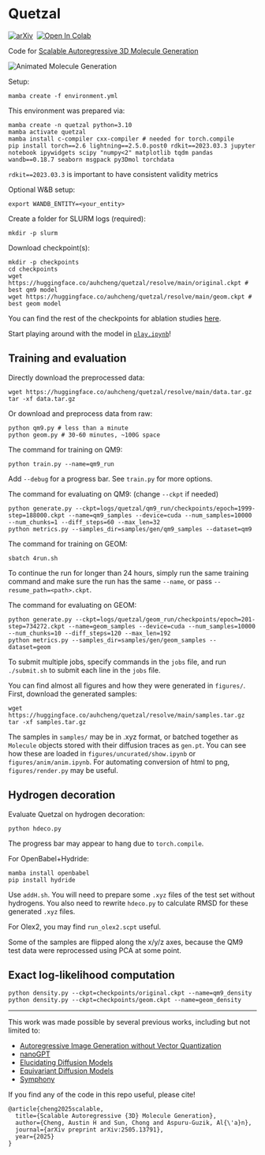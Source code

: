 # Quetzal

[![arXiv](https://img.shields.io/badge/arXiv%20paper-2505.13791-b31b1b.svg)](https://arxiv.org/abs/2505.13791)&nbsp;
[![Open In Colab](https://colab.research.google.com/assets/colab-badge.svg)](https://colab.research.google.com/github/aspuru-guzik-group/quetzal/blob/main/colab.ipynb)

Code for [Scalable Autoregressive 3D Molecule Generation](https://arxiv.org/abs/2505.13791)

![Animated Molecule Generation](figures/anim.gif)

Setup:
```
mamba create -f environment.yml
```

This environment was prepared via:
```
mamba create -n quetzal python=3.10
mamba activate quetzal
mamba install c-compiler cxx-compiler # needed for torch.compile
pip install torch==2.6 lightning==2.5.0.post0 rdkit==2023.03.3 jupyter notebook ipywidgets scipy "numpy<2" matplotlib tqdm pandas wandb==0.18.7 seaborn msgpack py3Dmol torchdata
```

`rdkit==2023.03.3` is important to have consistent validity metrics

Optional W&B setup:
```
export WANDB_ENTITY=<your_entity>
```

Create a folder for SLURM logs (required):
```
mkdir -p slurm
```

Download checkpoint(s):
```
mkdir -p checkpoints
cd checkpoints
wget https://huggingface.co/auhcheng/quetzal/resolve/main/original.ckpt # best qm9 model
wget https://huggingface.co/auhcheng/quetzal/resolve/main/geom.ckpt # best geom model
```
You can find the rest of the checkpoints for ablation studies [here](https://huggingface.co/auhcheng/quetzal/tree/main).

Start playing around with the model in [`play.ipynb`](./play.ipynb)!

## Training and evaluation

Directly download the preprocessed data:
```
wget https://huggingface.co/auhcheng/quetzal/resolve/main/data.tar.gz
tar -xf data.tar.gz
```

Or download and preprocess data from raw:
```
python qm9.py # less than a minute
python geom.py # 30-60 minutes, ~100G space
```

The command for training on QM9:
```
python train.py --name=qm9_run
```

Add `--debug` for a progress bar. See `train.py` for more options.

The command for evaluating on QM9: (change `--ckpt` if needed)
```
python generate.py --ckpt=logs/quetzal/qm9_run/checkpoints/epoch=1999-step=188000.ckpt --name=qm9_samples --device=cuda --num_samples=10000 --num_chunks=1 --diff_steps=60 --max_len=32
python metrics.py --samples_dir=samples/gen/qm9_samples --dataset=qm9
```

The command for training on GEOM:
```
sbatch 4run.sh
```

To continue the run for longer than 24 hours, simply run the same training command and make sure the run has the same `--name`, or pass `--resume_path=<path>.ckpt`.

The command for evaluating on GEOM:
```
python generate.py --ckpt=logs/quetzal/geom_run/checkpoints/epoch=201-step=734272.ckpt --name=geom_samples --device=cuda --num_samples=10000 --num_chunks=10 --diff_steps=120 --max_len=192
python metrics.py --samples_dir=samples/gen/geom_samples --dataset=geom
```

To submit multiple jobs, specify commands in the `jobs` file, and run `./submit.sh` to submit each line in the `jobs` file.


You can find almost all figures and how they were generated in `figures/`.
First, download the generated samples:
```
wget https://huggingface.co/auhcheng/quetzal/resolve/main/samples.tar.gz
tar -xf samples.tar.gz
```
The samples in `samples/` may be in .xyz format, or batched together as `Molecule` objects stored with their diffusion traces as `gen.pt`. You can see how these are loaded in `figures/uncurated/show.ipynb` or `figures/anim/anim.ipynb`.
For automating conversion of html to png, `figures/render.py` may be useful.

## Hydrogen decoration

Evaluate Quetzal on hydrogen decoration:
```
python hdeco.py
```
The progress bar may appear to hang due to `torch.compile`.

For OpenBabel+Hydride:
```
mamba install openbabel
pip install hydride
```
Use `addH.sh`. You will need to prepare some `.xyz` files of the test set without hydrogens. You also need to rewrite `hdeco.py` to calculate RMSD for these generated `.xyz` files.

For Olex2, you may find `run_olex2.scpt` useful.

Some of the samples are flipped along the x/y/z axes, because the QM9 test data were reprocessed using PCA at some point.


## Exact log-likelihood computation

```
python density.py --ckpt=checkpoints/original.ckpt --name=qm9_density
python density.py --ckpt=checkpoints/geom.ckpt --name=geom_density
```

---

This work was made possible by several previous works, including but not limited to:
- [Autoregressive Image Generation without Vector Quantization](https://arxiv.org/abs/2406.11838)
- [nanoGPT](https://github.com/karpathy/nanoGPT)
- [Elucidating Diffusion Models](https://arxiv.org/abs/2206.00364)
- [Equivariant Diffusion Models](https://arxiv.org/abs/2203.17003)
- [Symphony](https://openreview.net/forum?id=MIEnYtlGyv)

If you find any of the code in this repo useful, please cite!

```
@article{cheng2025scalable,
  title={Scalable Autoregressive {3D} Molecule Generation},
  author={Cheng, Austin H and Sun, Chong and Aspuru-Guzik, Al{\'a}n},
  journal={arXiv preprint arXiv:2505.13791},
  year={2025}
}
```
